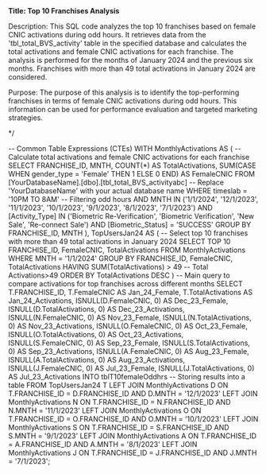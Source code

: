<strong>
Title: Top 10 Franchises Analysis </strong>

Description:
This SQL code analyzes the top 10 franchises based on female CNIC activations during odd hours. It retrieves data from the 'tbl_total_BVS_activity' table in the specified database and calculates the total activations and female CNIC activations for each franchise. The analysis is performed for the months of January 2024 and the previous six months. Franchises with more than 49 total activations in January 2024 are considered.

Purpose:
The purpose of this analysis is to identify the top-performing franchises in terms of female CNIC activations during odd hours. This information can be used for performance evaluation and targeted marketing strategies.

*/

-- Common Table Expressions (CTEs)
WITH MonthlyActivations AS (
    -- Calculate total activations and female CNIC activations for each franchise
    SELECT 
        FRANCHISE_ID,
        MNTH,
        COUNT(*) AS TotalActivations,
        SUM(CASE WHEN gender_type = 'Female' THEN 1 ELSE 0 END) AS FemaleCNIC
    FROM 
        [YourDatabaseName].[dbo].[tbl_total_BVS_activityabc]  -- Replace 'YourDatabaseName' with your actual database name
    WHERE 
        timeslab = '10PM TO 8AM'  -- Filtering odd hours
       AND MNTH IN ('1/1/2024', '12/1/2023', '11/1/2023', '10/1/2023', '9/1/2023', '8/1/2023', '7/1/2023')
       AND [Activity_Type] IN ('Biometric Re-Verification', 'Biometric Verification', 'New Sale', 'Re-connect Sale')
        AND [Biometric_Status] = 'SUCCESS'
    GROUP BY 
        FRANCHISE_ID, MNTH
),
TopUsersJan24 AS (
    -- Select top 10 franchises with more than 49 total activations in January 2024
    SELECT TOP 10
        FRANCHISE_ID,
        FemaleCNIC,
        TotalActivations
    FROM 
        MonthlyActivations
    WHERE 
        MNTH = '1/1/2024'
    GROUP BY 
        FRANCHISE_ID, FemaleCNIC, TotalActivations
    HAVING 
        SUM(TotalActivations) > 49  -- Total Activations>49
    ORDER BY 
        TotalActivations DESC
)
-- Main query to compare activations for top franchises across different months
SELECT 
    T.FRANCHISE_ID,
    T.FemaleCNIC AS Jan_24_Female,
    T.TotalActivations AS Jan_24_Activations,
    ISNULL(D.FemaleCNIC, 0) AS Dec_23_Female,
    ISNULL(D.TotalActivations, 0) AS Dec_23_Activations,
    ISNULL(N.FemaleCNIC, 0) AS Nov_23_Female,
    ISNULL(N.TotalActivations, 0) AS Nov_23_Activations,
    ISNULL(O.FemaleCNIC, 0) AS Oct_23_Female,
    ISNULL(O.TotalActivations, 0) AS Oct_23_Activations,
    ISNULL(S.FemaleCNIC, 0) AS Sep_23_Female,
    ISNULL(S.TotalActivations, 0) AS Sep_23_Activations,
    ISNULL(A.FemaleCNIC, 0) AS Aug_23_Female,
    ISNULL(A.TotalActivations, 0) AS Aug_23_Activations,
    ISNULL(J.FemaleCNIC, 0) AS Jul_23_Female,
    ISNULL(J.TotalActivations, 0) AS Jul_23_Activations
INTO tblT10femaleOddhrs  -- Storing results into a table
FROM 
    TopUsersJan24 T
LEFT JOIN 
    MonthlyActivations D ON T.FRANCHISE_ID = D.FRANCHISE_ID AND D.MNTH = '12/1/2023'
LEFT JOIN 
    MonthlyActivations N ON T.FRANCHISE_ID = N.FRANCHISE_ID AND N.MNTH = '11/1/2023'
LEFT JOIN 
    MonthlyActivations O ON T.FRANCHISE_ID = O.FRANCHISE_ID AND O.MNTH = '10/1/2023'
LEFT JOIN 
    MonthlyActivations S ON T.FRANCHISE_ID = S.FRANCHISE_ID AND S.MNTH = '9/1/2023'
LEFT JOIN 
    MonthlyActivations A ON T.FRANCHISE_ID = A.FRANCHISE_ID AND A.MNTH = '8/1/2023'
LEFT JOIN 
    MonthlyActivations J ON T.FRANCHISE_ID = J.FRANCHISE_ID AND J.MNTH = '7/1/2023';
